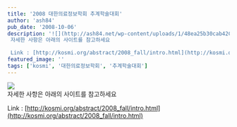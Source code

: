 ```yaml
---
title: '2008 대한의료정보학회 추계학술대회'
author: 'ash84'
pub_date: '2008-10-06'
description: '![](http://ash84.net/wp-content/uploads/1/48ea25b30cab42C.jpg)  
 자세한 사항은 아래의 사이트를 참고하세요

 Link : [http://kosmi.org/abstract/2008_fall/intro.html](http://kosmi.org/abstract/2008_fall/intro.html)'
featured_image: ''
tags: ['kosmi', '대한의료정보학회', '추계학술대회']
---
```



![](http://ash84.net/wp-content/uploads/1/48ea25b30cab42C.jpg)  
 자세한 사항은 아래의 사이트를 참고하세요

 Link : [http://kosmi.org/abstract/2008_fall/intro.html](http://kosmi.org/abstract/2008_fall/intro.html)



